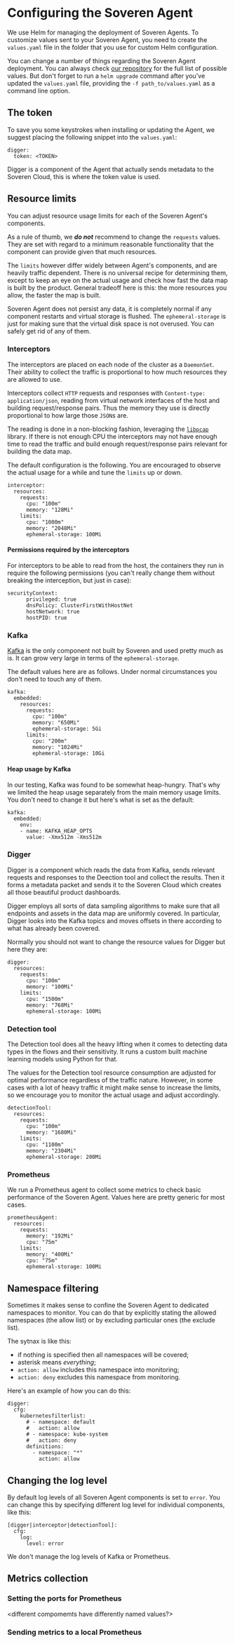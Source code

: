 # Configuring the Soveren Agent

We use Helm for managing the deployment of Soveren Agents. To customize values sent to your Soveren Agent, you need to create the `values.yaml` file in the folder that you use for custom Helm configuration.

You can change a number of things regarding the Soveren Agent deployment. You can always check [our repository](https://github.com/soverenio/helm-charts/blob/master/charts/soveren-agent/values.yaml) for the full list of possible values. But don't forget to run a `helm upgrade` command after you've updated the `values.yaml` file, providing the `-f path_to/values.yaml` as a command line option.

## The token

To save you some keystrokes when installing or updating the Agent, we suggest placing the following snippet into the `values.yaml`:

```shell
digger:
  token: <TOKEN>
```

Digger is a component of the Agent that actually sends metadata to the Soveren Cloud, this is where the token value is used.

## Resource limits

You can adjust resource usage limits for each of the Soveren Agent's components.

As a rule of thumb, we **_do not_** recommend to change the `requests` values. They are set with regard to a minimum reasonable functionality that the component can provide given that much resources.

The `limits` however differ widely between Agent's components, and are heavily traffic dependent. There is no universal recipe for determining them, except to keep an eye on the actual usage and check how fast the data map is built by the product. General tradeoff here is this: the more resources you allow, the faster the map is built.

Soveren Agent does not persist any data, it is completely normal if any component restarts and virtual storage is flushed. The `ephemeral-storage` is just for making sure that the virtual disk space is not overused. You can safely get rid of any of them.

### Interceptors

The interceptors are placed on each node of the cluster as a `DaemonSet`. Their ability to collect the traffic is proportional to how much resources they are allowed to use.

Interceptors collect `HTTP` requests and responses with `Content-type: application/json`, reading from virtual network interfaces of the host and building request/response pairs. Thus the memory they use is directly proportional to how large those `JSON`s are.

The reading is done in a non-blocking fashion, leveraging the [`libpcap`](https://www.tcpdump.org/) library.  If there is not enough CPU the interceptors may not have enough time to read the traffic and build enough request/response pairs relevant for building the data map.

The default configuration is the following. You are encouraged to observe the actual usage for a while and tune the `limits` up or down.

```shell
interceptor:
  resources:
    requests:
      cpu: "100m"
      memory: "128Mi"
    limits:
      cpu: "1000m"
      memory: "2048Mi"
      ephemeral-storage: 100Mi
```

#### Permissions required by the interceptors

For interceptors to be able to read from the host, the containers they run in require the following permissions (you can't really change them without breaking the interception, but just in case):

```shell
securityContext:
      privileged: true
      dnsPolicy: ClusterFirstWithHostNet
      hostNetwork: true
      hostPID: true
```

### Kafka

[Kafka](https://kafka.apache.org/) is the only component not built by Soveren and used pretty much as is. It can grow very large in terms of the `ephemeral-storage`.

The default values here are as follows. Under normal circumstances you don't need to touch any of them.

```shell
kafka:
  embedded:
    resources:
      requests:
        cpu: "100m"
        memory: "650Mi"
        ephemeral-storage: 5Gi
      limits:
        cpu: "200m"
        memory: "1024Mi"
        ephemeral-storage: 10Gi
```

#### Heap usage by Kafka

In our testing, Kafka was found to be somewhat heap-hungry. That's why we limited the heap usage separately from the main memory usage limits. You don't need to change it but here's what is set as the default:

```shell
kafka:
  embedded:
    env:
    - name: KAFKA_HEAP_OPTS
      value: -Xmx512m -Xms512m
```

### Digger

Digger is a component which reads the data from Kafka, sends relevant requests and responses to the Deection tool and collect the results. Then it forms a metadata packet and sends it to the Soveren Cloud which creates all those beautiful product dashboards.

Digger employs all sorts of data sampling algorithms to make sure that all endpoints and assets in the data map are uniformly covered. In particular, Digger looks into the Kafka topics and moves offsets in there according to what has already been covered.

Normally you should not want to change the resource values for Digger but here they are:

```shell
digger:
  resources:
    requests:
      cpu: "100m"
      memory: "100Mi"
    limits:
      cpu: "1500m"
      memory: "768Mi"
      ephemeral-storage: 100Mi
```

### Detection tool

The Detection tool does all the heavy lifting when it comes to detecting data types in the flows and their sensitivity. It runs a custom built machine learning models using Python for that.

The values for the Detection tool resource consumption are adjusted for optimal performance regardless of the traffic nature. However, in some cases with a lot of heavy traffic it might make sense to increase the limits, so we encourage you to monitor the actual usage and adjust accordingly.

```shell
detectionTool:
  resources:
    requests:
      cpu: "100m"
      memory: "1680Mi"
    limits:
      cpu: "1100m"
      memory: "2304Mi"
      ephemeral-storage: 200Mi
```

### Prometheus

We run a Prometheus agent to collect some metrics to check basic performance of the Soveren Agent. Values here are pretty generic for most cases.

```shell
prometheusAgent:
  resources: 
    requests:
      memory: "192Mi"
      cpu: "75m"
    limits:
      memory: "400Mi"
      cpu: "75m"
      ephemeral-storage: 100Mi
```

## Namespace filtering

Sometimes it makes sense to confine the Soveren Agent to dedicated namespaces to monitor. You can do that by explicitly stating the allowed namespaces (the allow list) or by excluding particular ones (the exclude list).

The sytnax is like this:

* if nothing is specified then all namespaces will be covered;
* asterisk means _everything_;
* `action: allow` includes this namespace into monitoring;
* `action: deny` excludes this namespace from monitoring.

Here's an example of how you can do this:

```shell
digger:
  cfg:
    kubernetesfilterlist:
      # - namespace: default
      #   action: allow
      # - namespace: kube-system
      #   action: deny
      definitions:
        - namespace: "*"
          action: allow
```

## Changing the log level

By default log levels of all Soveren Agent components is set to `error`. You can change this by specifying different log level for individual components, like this:

```shell
[digger|interceptor|detectionTool]:
  cfg:
    log:
      level: error
```

We don't manage the log levels of Kafka or Prometheus.

## Metrics collection

### Setting the ports for Prometheus

<different compomemts have differently named values?>

### Sending metrics to a local Prometheus

<TODO>

